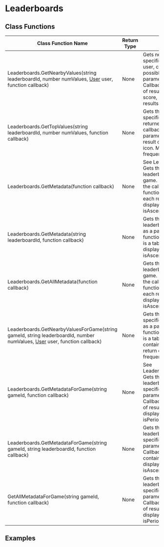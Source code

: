 # Leaderboards

## Class Functions

| Class Function Name | Return Type | Description | Tags |
|---------------|-------------|-------------|------|
| Leaderboards.GetNearbyValues(string leaderboardId, number numValues, [User](user) user, function callback) | None | Gets nearby leaderboard values on the specified leaderboard for the specified user, centered on the user where possible. Results are returned as a parameter to the callback function. Callback function parameter is a table of results, each result contains name, score, rank & icon. May return cached results if used frequently | None |
| Leaderboards.GetTopValues(string leaderboardId, number numValues, function callback) | None | Gets the top ranking values from the specified leaderboard. Results are returned as a parameter to the callback function. Callback function parameter is a table of results, each result contains name, score, rank & icon. May return cached results if used frequently | None |
| Leaderboards.GetMetadata(function callback) | None | See Leaderboards.GetAllMetadata Gets the metadata of every leaderboard associated with this game. Results are as a parameter to the callback function. Callback function parameter is a table of results, each result contains id, displayName, displayIndex, resetTime, isPeriodic, isAscending & scoreType | Deprecated |
| Leaderboards.GetMetadata(string leaderboardId, function callback) | None | Gets the metadata of a single named leaderboard for this game. Results are as a parameter to the callback function. Callback function parameter is a table containing id, displayName, displayIndex, resetTime, isPeriodic, isAscending & scoreType | None |
| Leaderboards.GetAllMetadata(function callback) | None | Gets the metadata of every leaderboard associated with this game. Results are as a parameter to the callback function. Callback function parameter is a table of results, each result contains id, displayName, displayIndex, resetTime, isPeriodic, isAscending & scoreType | None |
| Leaderboards.GetNearbyValuesForGame(string gameId, string leaderboardId, number numValues, [User](user) user, function callback) | None | Gets the top ranking values for the specified GameId Results are returned as a parameter to the callback function. Callback function parameter is a table of results, each result contains name, score, rank & icon. May return cached results if used frequently | None |
| Leaderboards.GetMetadataForGame(string gameId, function callback) | None | See Leaderboards.GetAllMetadataForGame Gets the metadata of every leaderboard associated with the specified GameId. Results are as a parameter to the callback function. Callback function parameter is a table of results, each result contains id, displayName, displayIndex, resetTime, isPeriodic, isAscending & scoreType | Deprecated |
| Leaderboards.GetMetadataForGame(string gameId, string leaderboardId, function callback) | None | Gets the metadata of a single named leaderboard associated with the specified GameId. Results are as a parameter to the callback function. Callback function parameter is a table containing id, displayName, displayIndex, resetTime, isPeriodic, isAscending & scoreType | None |
| GetAllMetadataForGame(string gameId, function callback) | None | Gets the metadata of every leaderboard associated with the specified GameId. Results are as a parameter to the callback function. Callback function parameter is a table of results, each result contains id, displayName, displayIndex, resetTime, isPeriodic, isAscending & scoreType | None |

## Examples